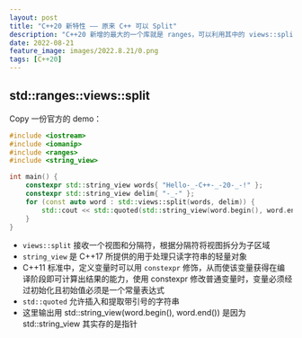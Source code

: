 ```yaml
---
layout: post
title: "C++20 新特性 —— 原来 C++ 可以 Split"
description: "C++20 新增的最大的一个库就是 ranges，可以利用其中的 views::split 实现 split "
date: 2022-08-21
feature_image: images/2022.8.21/0.png 
tags: [C++20]
---
```


<!--more-->

## std::ranges::views::split

Copy 一份官方的 demo：

```C++
#include <iostream>
#include <iomanip>
#include <ranges>
#include <string_view>

int main() {
    constexpr std::string_view words{ "Hello-_-C++-_-20-_-!" };
    constexpr std::string_view delim{ "-_-" };
    for (const auto word : std::views::split(words, delim)) {
        std::cout << std::quoted(std::string_view(word.begin(), word.end())) << ' ';
    }
}
```

- `views::split` 接收一个视图和分隔符，根据分隔符将视图拆分为子区域
- `string_view` 是 C++17 所提供的用于处理只读字符串的轻量对象
- C++11 标准中，定义变量时可以用 `constexpr` 修饰，从而使该变量获得在编译阶段即可计算出结果的能力，使用 constexpr 修改普通变量时，变量必须经过初始化且初始值必须是一个常量表达式
- `std::quoted` 允许插入和提取带引号的字符串
- 这里输出用 std::string_view(word.begin(), word.end()) 是因为 std::string_view 其实存的是指针